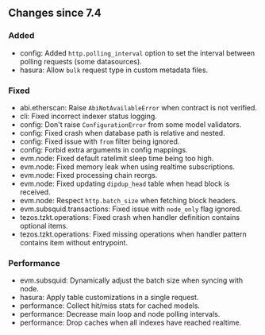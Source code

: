<!-- markdownlint-disable first-line-h1 -->
## Changes since 7.4

### Added

- config: Added `http.polling_interval` option to set the interval between polling requests (some datasources).
- hasura: Allow `bulk` request type in custom metadata files.

### Fixed

- abi.etherscan: Raise `AbiNotAvailableError` when contract is not verified.
- cli: Fixed incorrect indexer status logging.
- config: Don't raise `ConfigurationError` from some model validators.
- config: Fixed crash when database path is relative and nested.
- config: Fixed issue with `from` filter being ignored.
- config: Forbid extra arguments in config mappings.
- evm.node: Fixed default ratelimit sleep time being too high.
- evm.node: Fixed memory leak when using realtime subscriptions.
- evm.node: Fixed processing chain reorgs.
- evm.node: Fixed updating `dipdup_head` table when head block is received.
- evm.node: Respect `http.batch_size` when fetching block headers.
- evm.subsquid.transactions: Fixed issue with `node_only` flag ignored.
- tezos.tzkt.operations: Fixed crash when handler definition contains optional items.
- tezos.tzkt.operations: Fixed missing operations when handler pattern contains item without entrypoint.

### Performance

- evm.subsquid: Dynamically adjust the batch size when syncing with node.
- hasura: Apply table customizations in a single request.
- performance: Collect hit/miss stats for cached models.
- performance: Decrease main loop and node polling intervals.
- performance: Drop caches when all indexes have reached realtime.

